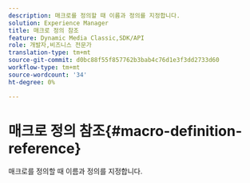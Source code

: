 ```yaml
---
description: 매크로를 정의할 때 이름과 정의를 지정합니다.
solution: Experience Manager
title: 매크로 정의 참조
feature: Dynamic Media Classic,SDK/API
role: 개발자,비즈니스 전문가
translation-type: tm+mt
source-git-commit: d0bc88f55f857762b3bab4c76d1e3f3dd2733d60
workflow-type: tm+mt
source-wordcount: '34'
ht-degree: 0%

---
```



# 매크로 정의 참조{#macro-definition-reference}

매크로를 정의할 때 이름과 정의를 지정합니다.

